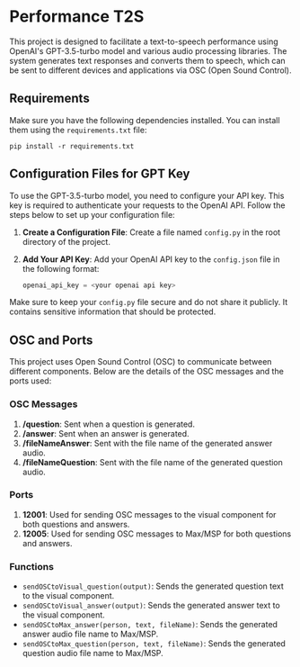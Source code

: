 # Performance T2S

This project is designed to facilitate a text-to-speech performance using OpenAI's GPT-3.5-turbo model and various audio processing libraries. The system generates text responses and converts them to speech, which can be sent to different devices and applications via OSC (Open Sound Control).

## Requirements

Make sure you have the following dependencies installed. You can install them using the `requirements.txt` file:

```
pip install -r requirements.txt
```

## Configuration Files for GPT Key

To use the GPT-3.5-turbo model, you need to configure your API key. This key is required to authenticate your requests to the OpenAI API. Follow the steps below to set up your configuration file:

1. **Create a Configuration File**: Create a file named `config.py` in the root directory of the project.

2. **Add Your API Key**: Add your OpenAI API key to the `config.json` file in the following format:
    ```python
    openai_api_key = <your openai api key>
    ```

Make sure to keep your `config.py` file secure and do not share it publicly. It contains sensitive information that should be protected.


## OSC and Ports

This project uses Open Sound Control (OSC) to communicate between different components. Below are the details of the OSC messages and the ports used:

### OSC Messages

1. **/question**: Sent when a question is generated.
2. **/answer**: Sent when an answer is generated.
3. **/fileNameAnswer**: Sent with the file name of the generated answer audio.
4. **/fileNameQuestion**: Sent with the file name of the generated question audio.

### Ports

1. **12001**: Used for sending OSC messages to the visual component for both questions and answers.
2. **12005**: Used for sending OSC messages to Max/MSP for both questions and answers.

### Functions

- `sendOSCtoVisual_question(output)`: Sends the generated question text to the visual component.
- `sendOSCtoVisual_answer(output)`: Sends the generated answer text to the visual component.
- `sendOSCtoMax_answer(person, text, fileName)`: Sends the generated answer audio file name to Max/MSP.
- `sendOSCtoMax_question(person, text, fileName)`: Sends the generated question audio file name to Max/MSP.
